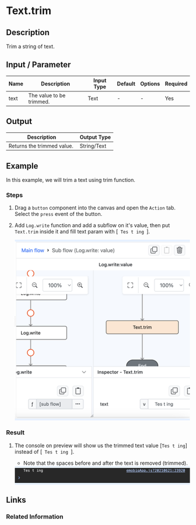 # Text.trim

## Description

Trim a string of text. 

## Input / Parameter

| Name | Description | Input Type | Default | Options | Required |
| ------ | ------ | ------ | ------ | ------ | ------ |
| text | The value to be trimmed. | Text | - | - | Yes |

## Output

| Description | Output Type |
| ------ | ------ |
| Returns the trimmed value.  | String/Text |

## Example

In this example, we will trim a text using trim function.

### Steps

1. Drag a `button` component into the canvas and open the `Action` tab. Select the `press` event of the button.
2. Add `Log.write` function and add a subflow on it's value, then put `Text.trim` inside it and fill text param with [` Tes t ing `].

    <div style="display:flex; align-items:center; justify-content:center; background-color: #E7F1FF;">
        <img src="./trim-step-1.png"
        style="width: 100%; padding: 5px;"/>
    </div>

### Result

1. The console on preview will show us the trimmed text value [`Tes t ing`] instead of [` Tes t ing `].
   - Note that the spaces before and after the text is removed (trimmed).

    <div style="display:flex; align-items:center; justify-content:center; background-color: #E7F1FF;">
        <img src="./trim-result-1.png"
        style="width: 100%; padding: 5px;"/>
    </div>

## Links

### Related Information
